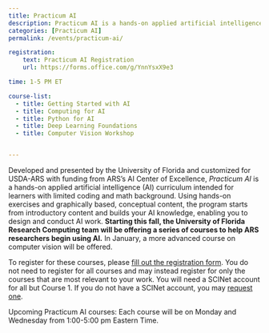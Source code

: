 ```yaml
---
title: Practicum AI
description: Practicum AI is a hands-on applied artificial intelligence (AI) curriculum intended for learners with limited coding and math background.
categories: [Practicum AI]
permalink: /events/practicum-ai/

registration:
    text: Practicum AI Registration
    url: https://forms.office.com/g/YnnYsxX9e3

time: 1-5 PM ET

course-list:
  - title: Getting Started with AI
  - title: Computing for AI
  - title: Python for AI
  - title: Deep Learning Foundations
  - title: Computer Vision Workshop


---
```


Developed and presented by the University of Florida and customized for USDA-ARS with funding from ARS’s AI Center of Excellence, *Practicum AI* is a hands-on applied artificial intelligence (AI) curriculum intended for learners with limited coding and math background. Using hands-on exercises and graphically based, conceptual content, the program starts from introductory content and builds your AI knowledge, enabling you to design and conduct AI work. **Starting this fall, the University of Florida Research Computing team will be offering a series of courses to help ARS researchers begin using AI.** In January, a more advanced course on computer vision will be offered.

To register for these courses, please [fill out the registration form](https://forms.office.com/g/YnnYsxX9e3). You do not need to register for all courses and may instead register for only the courses that are most relevant to your work. You will need a SCINet account for all but Course 1. If you do not have a SCINet account, you may [request one](/about/signup).

Upcoming Practicum AI courses:
Each course will be on Monday and Wednesday from 1:00-5:00 pm Eastern Time.